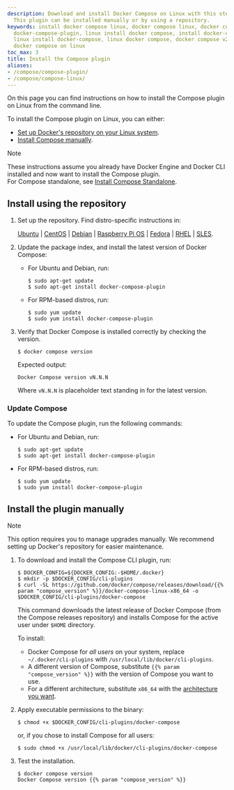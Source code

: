 ```yaml
---
description: Download and install Docker Compose on Linux with this step-by-step handbook.
  This plugin can be installed manually or by using a repository.
keywords: install docker compose linux, docker compose linux, docker compose plugin,
  docker-compose-plugin, linux install docker compose, install docker-compose linux,
  linux install docker-compose, linux docker compose, docker compose v2 linux, install
  docker compose on linux
toc_max: 3
title: Install the Compose plugin
aliases:
- /compose/compose-plugin/
- /compose/compose-linux/
---
```


On this page you can find instructions on how to install the Compose plugin on Linux from the command line.

To install the Compose plugin on Linux, you can either:
- [Set up Docker's repository on your Linux system](#install-using-the-repository).
- [Install Compose manually](#install-the-plugin-manually).

> [!NOTE]
>
> These instructions assume you already have Docker Engine and Docker CLI installed and now want to install the Compose plugin.  
For Compose standalone, see [Install Compose Standalone](standalone.md).

## Install using the repository

1. Set up the repository. Find distro-specific instructions in:

    [Ubuntu](/manuals/engine/install/ubuntu.md#install-using-the-repository) |
    [CentOS](/manuals/engine/install/centos.md#set-up-the-repository) |
    [Debian](/manuals/engine/install/debian.md#install-using-the-repository) |
    [Raspberry Pi OS](/manuals/engine/install/raspberry-pi-os.md#install-using-the-repository) |
    [Fedora](/manuals/engine/install/fedora.md#set-up-the-repository) |
    [RHEL](/manuals/engine/install/rhel.md#set-up-the-repository) |
    [SLES](/manuals/engine/install/sles.md#set-up-the-repository).

2. Update the package index, and install the latest version of Docker Compose:

    * For Ubuntu and Debian, run:

        ```console
        $ sudo apt-get update
        $ sudo apt-get install docker-compose-plugin
        ```
    * For RPM-based distros, run:

        ```console
        $ sudo yum update
        $ sudo yum install docker-compose-plugin
        ```

3.  Verify that Docker Compose is installed correctly by checking the version.

    ```console
    $ docker compose version
    ```

    Expected output:

    ```text
    Docker Compose version vN.N.N
    ```

    Where `vN.N.N` is placeholder text standing in for the latest version.

### Update Compose

To update the Compose plugin, run the following commands:

* For Ubuntu and Debian, run:

    ```console
    $ sudo apt-get update
    $ sudo apt-get install docker-compose-plugin
    ```
* For RPM-based distros, run:

    ```console
    $ sudo yum update
    $ sudo yum install docker-compose-plugin
    ```

## Install the plugin manually

> [!NOTE]
>
> This option requires you to manage upgrades manually. We recommend setting up Docker's repository for easier maintenance.

1.  To download and install the Compose CLI plugin, run:

    ```console
    $ DOCKER_CONFIG=${DOCKER_CONFIG:-$HOME/.docker}
    $ mkdir -p $DOCKER_CONFIG/cli-plugins
    $ curl -SL https://github.com/docker/compose/releases/download/{{% param "compose_version" %}}/docker-compose-linux-x86_64 -o $DOCKER_CONFIG/cli-plugins/docker-compose
    ```

    This command downloads the latest release of Docker Compose (from the Compose releases repository) and installs Compose for the active user under `$HOME` directory.

    To install:
    * Docker Compose for _all users_ on your system, replace `~/.docker/cli-plugins` with `/usr/local/lib/docker/cli-plugins`.
    * A different version of Compose, substitute `{{% param "compose_version" %}}` with the version of Compose you want to use.
    - For a different architecture, substitute `x86_64` with the [architecture you want](https://github.com/docker/compose/releases).   


2. Apply executable permissions to the binary:

    ```console
    $ chmod +x $DOCKER_CONFIG/cli-plugins/docker-compose
    ```
    or, if you chose to install Compose for all users:

    ```console
    $ sudo chmod +x /usr/local/lib/docker/cli-plugins/docker-compose
    ```

3. Test the installation.

    ```console
    $ docker compose version
    Docker Compose version {{% param "compose_version" %}}
    ```
